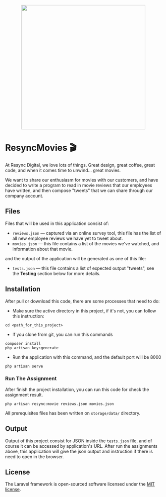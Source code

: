 <p align="center"><a href="https://laravel.com" target="_blank"><img src="https://raw.githubusercontent.com/laravel/art/master/logo-lockup/5%20SVG/2%20CMYK/1%20Full%20Color/laravel-logolockup-cmyk-red.svg" width="400"></a></p>

# ResyncMovies 🎬

At Resync Digital, we love lots of things. Great design, great coffee, great code, and when it comes time to unwind… great movies.

We want to share our enthusiasm for movies with our customers, and have decided to write a program to read in movie reviews that our employees have written, and then compose "tweets" that we can share through our company account.

## Files

Files that will be used in this application consist of:

- `reviews.json` — captured via an online survey tool, this file has the list of all new employee reviews we have yet to tweet about.
- `movies.json` — this file contains a list of the movies we've watched, and information about that movie.

and the output of the application will be generated as one of this file:

- `tests.json` — this file contains a list of expected output "tweets", see the **Testing** section below for more details.

## Installation

After pull or download this code, there are some processes that need to do:

- Make sure the active directory in this project, if it's not, you can follow this instruction:


``` 
cd <path_for_this_project>
```

- If you clone from git, you can run this commands

```
composer install
php artisan key:generate
```

- Run the application with this command, and the default port will be 8000

```
php artisan serve
```

### Run The Assignment

After finish the project installation, you can run this code for check the assignment result. 

```
php artisan resync:movie reviews.json movies.json
```
All prerequisites files has been written on `storage/data/` directory.

## Output

Output of this project consist for JSON inside the `tests.json` file, and of course it can be accessed by application's URL. After run the assignments above, this application will give the json output and instruction if there is need to open in the browser.


## License

The Laravel framework is open-sourced software licensed under the [MIT license](https://opensource.org/licenses/MIT).
